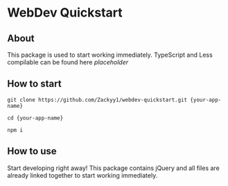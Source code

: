 # WebDev Quickstart

## About

This package is used to start working immediately. TypeScript and Less compilable can be found here *placeholder*

## How to start

`git clone https://github.com/Zackyy1/webdev-quickstart.git {your-app-name}`

`cd {your-app-name}`

`npm i`


## How to use

Start developing right away! This package contains jQuery and all files are already linked together to start working immediately.
